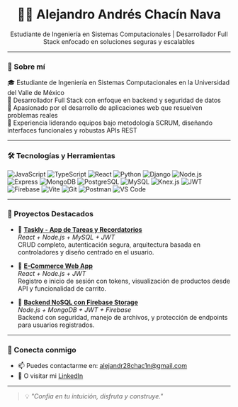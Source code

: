 <h1 align="center">👨‍💻 Alejandro Andrés Chacín Nava</h1>
<p align="center">
Estudiante de Ingeniería en Sistemas Computacionales | Desarrollador Full Stack enfocado en soluciones seguras y escalables
</p>

---

### 🚀 Sobre mí

🎓 Estudiante de Ingeniería en Sistemas Computacionales en la Universidad del Valle de México  
🧠 Desarrollador Full Stack con enfoque en backend y seguridad de datos  
🔐 Apasionado por el desarrollo de aplicaciones web que resuelven problemas reales  
📌 Experiencia liderando equipos bajo metodología SCRUM, diseñando interfaces funcionales y robustas APIs REST

---

### 🛠️ Tecnologías y Herramientas

![JavaScript](https://img.shields.io/badge/-JavaScript-black?style=flat-square&logo=javascript)
![TypeScript](https://img.shields.io/badge/-TypeScript-3178C6?style=flat-square&logo=typescript&logoColor=white)
![React](https://img.shields.io/badge/-React-61DAFB?style=flat-square&logo=react&logoColor=black)
![Python](https://img.shields.io/badge/-Python-3776AB?style=flat-square&logo=python&logoColor=white)
![Django](https://img.shields.io/badge/-Django-092E20?style=flat-square&logo=django&logoColor=white)
![Node.js](https://img.shields.io/badge/-Node.js-339933?style=flat-square&logo=node.js&logoColor=white)
![Express](https://img.shields.io/badge/-Express.js-black?style=flat-square&logo=express)
![MongoDB](https://img.shields.io/badge/-MongoDB-47A248?style=flat-square&logo=mongodb&logoColor=white)
![PostgreSQL](https://img.shields.io/badge/-PostgreSQL-336791?style=flat-square&logo=postgresql&logoColor=white)
![MySQL](https://img.shields.io/badge/-MySQL-00758F?style=flat-square&logo=mysql&logoColor=white)
![Knex.js](https://img.shields.io/badge/-Knex.js-1a202c?style=flat-square&logo=knex.js&logoColor=white)
![JWT](https://img.shields.io/badge/-JWT-000000?style=flat-square&logo=jsonwebtokens&logoColor=white)
![Firebase](https://img.shields.io/badge/-Firebase-FFCA28?style=flat-square&logo=firebase&logoColor=black)
![Vite](https://img.shields.io/badge/-Vite-646CFF?style=flat-square&logo=vite&logoColor=white)
![Git](https://img.shields.io/badge/-Git-F05032?style=flat-square&logo=git&logoColor=white)
![Postman](https://img.shields.io/badge/-Postman-FF6C37?style=flat-square&logo=postman&logoColor=white)
![VS Code](https://img.shields.io/badge/-VSCode-007ACC?style=flat-square&logo=visual-studio-code)

---

### 📂 Proyectos Destacados

- 🔗 [**Taskly - App de Tareas y Recordatorios**](https://github.com/aChacin8/reminder-project.git)  
  _React + Node.js + MySQL + JWT_  
  CRUD completo, autenticación segura, arquitectura basada en controladores y diseño centrado en el usuario.

- 🛒 [**E-Commerce Web App**](https://github.com/aChacin8/e-commerce-project.git)  
  _React + Node.js + JWT_  
  Registro e inicio de sesión con tokens, visualización de productos desde API y funcionalidad de carrito.

- 🔐 [**Backend NoSQL con Firebase Storage**](https://github.com/aChacin8/Backend-NoSQL.git)  
  _Node.js + MongoDB + JWT + Firebase_  
  Backend con seguridad, manejo de archivos, y protección de endpoints para usuarios registrados.

---

###  🤝  Conecta conmigo

- 📫 Puedes contactarme en: alejandr28chac1n@gmail.com  
- 🔗 O visitar mi [LinkedIn](https://www.linkedin.com/in/alejandrochacin)
---

> 💡 *"Confia en tu intuición, disfruta y construye."*
